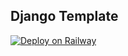 ## Django Template


[![Deploy on Railway](https://railway.app/button.svg)](https://railway.app/new/template/GB6Eki?referralCode=U5zXSw)
